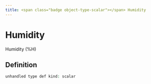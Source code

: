```yaml
---
title: <span class="badge object-type-scalar"></span> Humidity
---
```

# <span class="badge object-type-scalar"></span> Humidity

Humidity (%H)

## Definition

```php
unhandled type def kind: scalar
```
